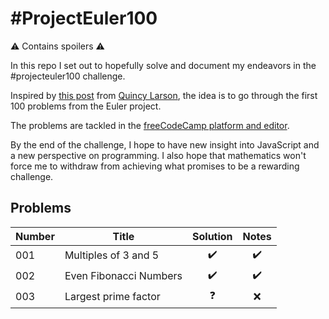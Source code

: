 # #ProjectEuler100

⚠️ Contains spoilers ⚠️

In this repo I set out to hopefully solve and document my endeavors in the #projecteuler100 challenge.

Inspired by [this post](https://www.freecodecamp.org/news/developer-new-years-resolution-guide/#the-projecteuler100-challenge-the-dark-souls-of-new-year-s-resolutions) from [Quincy Larson](https://twitter.com/ossia), the idea is to go through the first 100 problems from the Euler project.

The problems are tackled in the [freeCodeCamp platform and editor](https://www.freecodecamp.org/learn/coding-interview-prep/project-euler/).

By the end of the challenge, I hope to have new insight into JavaScript and a new perspective on programming. I also hope that mathematics won't force me to withdraw from achieving what promises to be a rewarding challenge.

## Problems

| Number | Title                  | Solution | Notes |
| ------ | ---------------------- | :------: | :---: |
| 001    | Multiples of 3 and 5   |    ✔️    |  ✔️   |
| 002    | Even Fibonacci Numbers |    ✔️    |  ✔️   |
| 003    | Largest prime factor   |    ❓    |  ❌   |

<!-- | 00x|Title|❌|❌| -->

